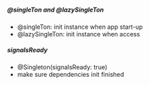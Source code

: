 ##### @singleTon and @lazySingleTon
- @singleTon: init instance when app start-up
- @lazySingleTon: init instance when access
##### signalsReady
- @Singleton(signalsReady: true)
- make sure dependencies init finished

